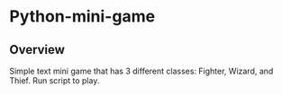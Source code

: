 # Python-mini-game

## Overview
Simple text mini game that has 3 different classes: Fighter, Wizard, and Thief. Run script to play.
